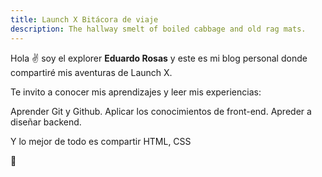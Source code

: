 ```yaml
---
title: Launch X Bitácora de viaje
description: The hallway smelt of boiled cabbage and old rag mats.
---
```


Hola ✌️  soy el explorer **Eduardo Rosas** y este es mi blog personal donde compartiré mis aventuras de Launch X.

Te invito a conocer mis aprendizajes y leer mis experiencias:

Aprender Git y Github.
Aplicar los conocimientos de front-end.
Apreder a diseñar backend.

Y lo mejor de todo es compartir HTML, CSS

🚀
